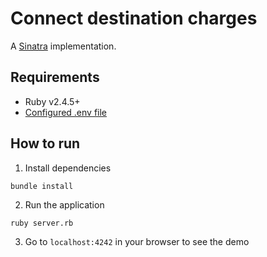 # Connect destination charges

A [Sinatra](http://sinatrarb.com/) implementation.

## Requirements
* Ruby v2.4.5+
* [Configured .env file](../../README.md)

## How to run

1. Install dependencies
```
bundle install
```

2. Run the application
```
ruby server.rb
```

3. Go to `localhost:4242` in your browser to see the demo